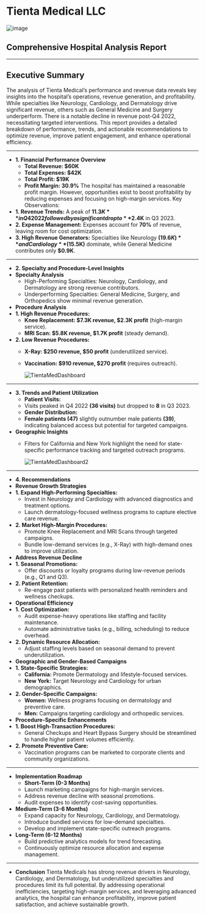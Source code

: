 #  Tienta Medical LLC
![image](https://github.com/user-attachments/assets/97c428da-5524-48b9-9731-dd872060403a)
 ## Comprehensive Hospital Analysis Report
________________________________________
## Executive Summary
The analysis of Tienta Medical’s performance and revenue data reveals key insights into the hospital’s operations, revenue generation, and profitability. While specialties like Neurology, Cardiology, and Dermatology drive significant revenue, others such as General Medicine and Surgery underperform. There is a notable decline in revenue post-Q4 2022, necessitating targeted interventions. This report provides a detailed breakdown of performance, trends, and actionable recommendations to optimize revenue, improve patient engagement, and enhance operational efficiency.
________________________________________
- **1. Financial Performance Overview**
  - **Total Revenue: $60K**
  - **Total Expenses: $42K**
  - **Total Profit: $19K**
  - **Profit Margin: 30.9%**
The hospital has maintained a reasonable profit margin. However, opportunities exist to boost profitability by reducing expenses and focusing on high-margin services.
Key Observations:
- **1.	Revenue Trends:** A peak of **$11.3K** in Q4 2022 followed by a significant drop to **$2.4K** in Q3 2023.
- **2.	Expense Management:** Expenses account for **70%** of revenue, leaving room for cost optimization.
- **3.	High Revenue Generators:** Specialties like Neurology **($19.6K)** and Cardiology **($15.5K)** dominate, while General Medicine contributes only **$0.9K**.
________________________________________
- **2. Specialty and Procedure-Level Insights**
- **Specialty Analysis**
  - High-Performing Specialties: Neurology, Cardiology, and Dermatology are strong revenue contributors.
  - Underperforming Specialties: General Medicine, Surgery, and Orthopedics show minimal revenue generation.
- **Procedure Analysis**
- **1.	High Revenue Procedures:**
  - **Knee Replacement: $7.3K revenue, $2.3K profit** (high-margin service).
  - **MRI Scan: $5.8K revenue, $1.7K profit** (steady demand).
- **2.	Low Revenue Procedures:**
  - **X-Ray: $250 revenue, $50 profit** (underutilized service).
  - **Vaccination: $910 revenue, $270 profit** (requires outreach).

    ![TientaMedDashboard](https://github.com/user-attachments/assets/d51cf1be-2bef-40f7-a1e4-011dc58a595c)

________________________________________
- **3. Trends and Patient Utilization**
  - **Patient Visits:**
  - Visits peaked in Q4 2022 **(36 visits)** but dropped to **8** in Q3 2023.
  - **Gender Distribution:**
  - **Female patients (47)** slightly outnumber male patients **(39)**, indicating balanced access but potential for targeted campaigns.
- **Geographic Insights**
  - Filters for California and New York highlight the need for state-specific performance tracking and targeted outreach programs.

    ![TientaMedDashboard2](https://github.com/user-attachments/assets/caa7d4ec-f00b-4cc9-aa71-b6d7106aa0ef)

________________________________________
- **4. Recommendations**
- **Revenue Growth Strategies**
- **1.	Expand High-Performing Specialties:**
  - Invest in Neurology and Cardiology with advanced diagnostics and treatment options.
  - Launch dermatology-focused wellness programs to capture elective care revenue.
- **2.	Market High-Margin Procedures:**
  - Promote Knee Replacement and MRI Scans through targeted campaigns.
  - Bundle low-demand services (e.g., X-Ray) with high-demand ones to improve utilization.
- **Address Revenue Decline**
- **1.	Seasonal Promotions:**
  - Offer discounts or loyalty programs during low-revenue periods (e.g., Q1 and Q3).
- **2.	Patient Retention:**
  - Re-engage past patients with personalized health reminders and wellness checkups.
- **Operational Efficiency**
- **1.	Cost Optimization:**
  - Audit expense-heavy operations like staffing and facility maintenance.
  - Automate administrative tasks (e.g., billing, scheduling) to reduce overhead.
- **2.	Dynamic Resource Allocation:**
  - Adjust staffing levels based on seasonal demand to prevent underutilization.
- **Geographic and Gender-Based Campaigns**
- **1.	State-Specific Strategies:**
  - **California:** Promote Dermatology and lifestyle-focused services.
  - **New York:** Target Neurology and Cardiology for urban demographics.
- **2.	Gender-Specific Campaigns:**
  - **Women:** Wellness programs focusing on dermatology and preventive care.
  - **Men:** Campaigns targeting cardiology and orthopedic services.
- **Procedure-Specific Enhancements**
- **1.	Boost High-Transaction Procedures:**
  - General Checkups and Heart Bypass Surgery should be streamlined to handle higher patient volumes efficiently.
- **2.	Promote Preventive Care:**
  - Vaccination programs can be marketed to corporate clients and community organizations.
________________________________________
- **Implementation Roadmap**
  - **Short-Term (0-3 Months)**
  - Launch marketing campaigns for high-margin services.
  - Address revenue decline with seasonal promotions.
  - Audit expenses to identify cost-saving opportunities.
- **Medium-Term (3-6 Months)**
  - Expand capacity for Neurology, Cardiology, and Dermatology.
  - Introduce bundled services for low-demand specialties.
  - Develop and implement state-specific outreach programs.
- **Long-Term (6-12 Months)**
  - Build predictive analytics models for trend forecasting.
  - Continuously optimize resource allocation and expense management.
________________________________________
- **Conclusion**
Tienta Medicals has strong revenue drivers in Neurology, Cardiology, and Dermatology, but underutilized specialties and procedures limit its full potential. By addressing operational inefficiencies, targeting high-margin services, and leveraging advanced analytics, the hospital can enhance profitability, improve patient satisfaction, and achieve sustainable growth.

